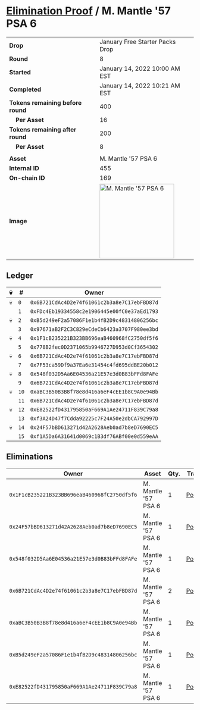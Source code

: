 # [Elimination Proof](./readme.md) / M. Mantle &#039;57 PSA 6

|||
|---|---|
| **Drop** | January Free Starter Packs Drop |
| **Round** | 8 |
| **Started** | January 14, 2022 10:00 AM EST |
| **Completed** | January 14, 2022 10:21 AM EST |
| **Tokens remaining before round** | 400 |
| **&nbsp;&nbsp;&nbsp;&nbsp;Per Asset** | 16 |
| **Tokens remaining after round** | 200 |
| **&nbsp;&nbsp;&nbsp;&nbsp;Per Asset** | 8 |
| | |
| **Asset** | M. Mantle &#039;57 PSA 6 |
| **Internal ID** | 455 |
| **On-chain ID** | 169 |
| **Image** | <img src="https://tcdn.blokpax.com/954504e8-1ad0-4e29-bf76-b83b7849457f/d60a54d2e0673c4a780a185c8819a67bab64b822f818492111e132af758425f1.png" height="200" alt="M. Mantle &#039;57 PSA 6" /> |

## Ledger

| 💀 | # | Owner |
| --- | --- | --- |
| 💀 | `0` | `0x6B721CdAc4D2e74f61061c2b3a8e7C17ebFBD87d` |
|  | `1` | `0xFDc4Eb19334558c2e1906445e00fC0e37aEd1793` |
| 💀 | `2` | `0xB5d249eF2a57086F1e1b4fB2D9c48314806256bc` |
|  | `3` | `0x97671aB2F2C3C829eCdeCb6423a3707F980ee3bd` |
| 💀 | `4` | `0x1F1cB235221B323BB696eaB460968fC2750df5f6` |
|  | `5` | `0x778B2fec0D2371065b9946727D953d0Cf3654302` |
| 💀 | `6` | `0x6B721CdAc4D2e74f61061c2b3a8e7C17ebFBD87d` |
|  | `7` | `0x7F53ca59Df9a37Ea6e31454c4fd695ddBE20b012` |
| 💀 | `8` | `0x548f032D5Aa6E04536a21E57e3d0B83bFFd8FAFe` |
|  | `9` | `0x6B721CdAc4D2e74f61061c2b3a8e7C17ebFBD87d` |
| 💀 | `10` | `0xaBC3B50B3B8f78e8d416a6eF4cEE1b8C9A0e94Bb` |
|  | `11` | `0x6B721CdAc4D2e74f61061c2b3a8e7C17ebFBD87d` |
| 💀 | `12` | `0xE82522fD431795850aF669A1Ae24711F839C79a8` |
|  | `13` | `0xf3A24D47f7Cdda92225c7F24A50e2dbCA792997D` |
| 💀 | `14` | `0x24F57bBD613271d42A2628Aeb0ad7b8eD7690EC5` |
|  | `15` | `0xf1A5Da6A31641d0069c1B3df76ABf00e0d559eAA` |


## Eliminations

| Owner | Asset | Qty. | Transaction |
| --- | --- | --- | --- |
| `0x1F1cB235221B323BB696eaB460968fC2750df5f6` | M. Mantle '57 PSA 6 | 1 | [Polygonscan](https://polygonscan.com/tx/0x4175a93dd52490cf8503008fc2096a582a0b030afdebd219581baafeee93f6db) |
| `0x24F57bBD613271d42A2628Aeb0ad7b8eD7690EC5` | M. Mantle '57 PSA 6 | 1 | [Polygonscan](https://polygonscan.com/tx/0x116de321aefed86723a1c5c855df0834fa593e1c99c63893ec0a6e4ea8d70678) |
| `0x548f032D5Aa6E04536a21E57e3d0B83bFFd8FAFe` | M. Mantle '57 PSA 6 | 1 | [Polygonscan](https://polygonscan.com/tx/0xd84cd387ac6325e5da92193a8801cd6f182a61bff32ddd6c68426eba5ada2704) |
| `0x6B721CdAc4D2e74f61061c2b3a8e7C17ebFBD87d` | M. Mantle '57 PSA 6 | 2 | [Polygonscan](https://polygonscan.com/tx/0x603140c18acf6c733bf31a269cee8a1d5e37dc2bad79d9e7061495f7fed03467) |
| `0xaBC3B50B3B8f78e8d416a6eF4cEE1b8C9A0e94Bb` | M. Mantle '57 PSA 6 | 1 | [Polygonscan](https://polygonscan.com/tx/0xeb5f8c0123e9d6d70f15e54bfac7fbc34f3248eebdb03edf85101f4aa5a81303) |
| `0xB5d249eF2a57086F1e1b4fB2D9c48314806256bc` | M. Mantle '57 PSA 6 | 1 | [Polygonscan](https://polygonscan.com/tx/0x59311ae66721e366eda7cc12981be36a28f5ad0bc07f2923969fee20e7bd906a) |
| `0xE82522fD431795850aF669A1Ae24711F839C79a8` | M. Mantle '57 PSA 6 | 1 | [Polygonscan](https://polygonscan.com/tx/0xe34acdcd62347925eb6d47dd9aa50e6632d7870e8191e9f2ba1efc865a3eed1e) |
